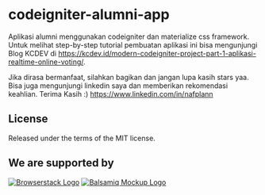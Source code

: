 # codeigniter-alumni-app
Aplikasi alumni menggunakan codeigniter dan materialize css framework. Untuk melihat step-by-step tutorial pembuatan aplikasi ini bisa mengunjungi Blog KCDEV di https://kcdev.id/modern-codeigniter-project-part-1-aplikasi-realtime-online-voting/.

Jika dirasa bermanfaat, silahkan bagikan dan jangan lupa kasih stars yaa. Bisa juga mengunjungi linkedin saya dan memberikan rekomendasi keahlian. Terima Kasih :)
https://www.linkedin.com/in/nafplann

## License
Released under the terms of the MIT license.

## We are supported by
[![Browserstack Logo](https://encrypted-tbn0.gstatic.com/images?q=tbn:ANd9GcT437YIzg49G4ClM-eRCliFUc-TqU3oeOPP1G8vrh1j9onhpHvY)](https://browserstack.com)
[![Balsamiq Mockup Logo](https://shortcutkey.net/wp-content/uploads/2017/12/logo-balsamiq-300x149.png)](https://balsamiq.com/)
